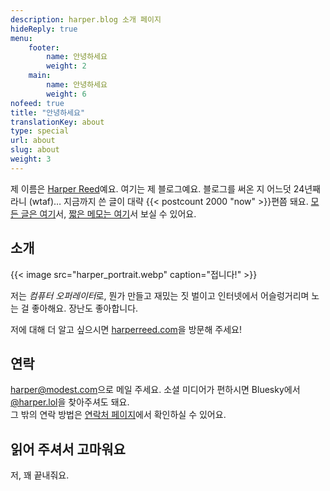 ```yaml
---
description: harper.blog 소개 페이지
hideReply: true
menu:
    footer:
        name: 안녕하세요
        weight: 2
    main:
        name: 안녕하세요
        weight: 6
nofeed: true
title: "안녕하세요"
translationKey: about
type: special
url: about
slug: about
weight: 3
---
```


제 이름은 [Harper Reed](mailto:harper@modest.com)예요. 여기는 제 블로그예요. 블로그를 써온 지 어느덧 24년째라니 (wtaf)… 지금까지 쓴 글이 대략 {{< postcount 2000 "now" >}}편쯤 돼요. [모든 글은 여기](/posts)서, [짧은 메모는 여기](/notes)서 보실 수 있어요.

## 소개

{{< image src="harper_portrait.webp" caption="접니다!" >}}

저는 *컴퓨터 오퍼레이터*로, 뭔가 만들고 재밌는 짓 벌이고 인터넷에서 어슬렁거리며 노는 걸 좋아해요. 장난도 좋아합니다.

저에 대해 더 알고 싶으시면 [harperreed.com](http://harperreed.com)을 방문해 주세요!

## 연락

[harper@modest.com](mailto:harper@modest.com)으로 메일 주세요. 소셜 미디어가 편하시면 Bluesky에서 [@harper.lol](https://bsky.app/profile/harper.lol)을 찾아주셔도 돼요.  
그 밖의 연락 방법은 [연락처 페이지](http://harperreed.com/contact)에서 확인하실 수 있어요.

## 읽어 주셔서 고마워요

저, 꽤 끝내줘요.
